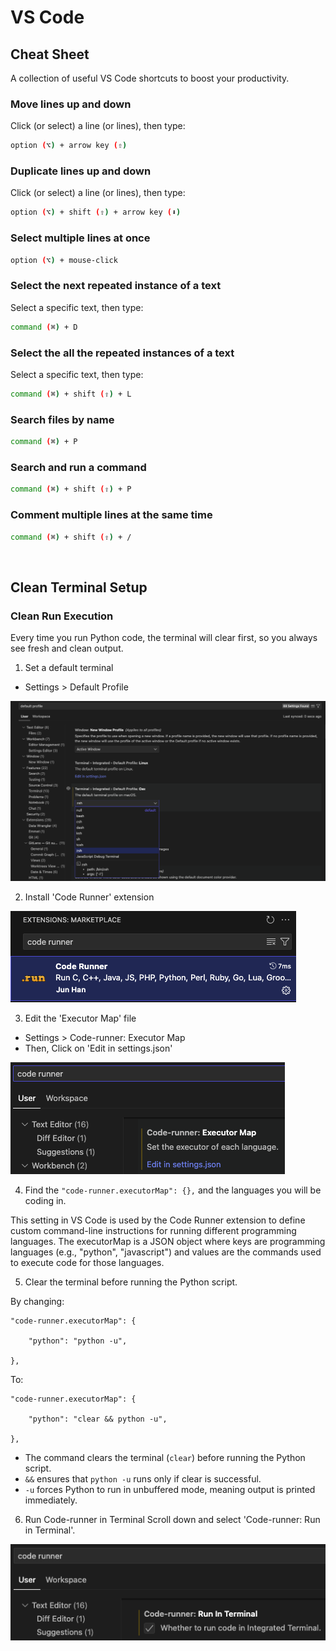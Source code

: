 # **VS Code**

## **Cheat Sheet**
A collection of useful VS Code shortcuts to boost your productivity.

### Move lines up and down

Click (or select) a line (or lines), then type:

```bash
option (⌥) + arrow key (⇧)
```

### Duplicate lines up and down

Click (or select) a line (or lines), then type:

```bash
option (⌥) + shift (⇧) + arrow key (⬇️)
```

### Select multiple lines at once

```bash
option (⌥) + mouse-click
```

### Select the next repeated instance of a text

Select a specific text, then type:

```bash
command (⌘) + D
```

### Select the all the repeated instances of a text

Select a specific text, then type:

```bash
command (⌘) + shift (⇧) + L
```

### Search files by name

```bash
command (⌘) + P
```

### Search and run a command

```bash
command (⌘) + shift (⇧) + P
```

### Comment multiple lines at the same time

```bash
command (⌘) + shift (⇧) + /
```
<br>

## Clean Terminal Setup

### Clean Run Execution
Every time you run Python code, the terminal will clear first, so you always see fresh and clean output.

1. Set a default terminal
- Settings > Default Profile

![default terminal](default_terminal.png)

2. Install 'Code Runner' extension

![Code-runner](code-runner.png)

3. Edit the 'Executor Map' file
- Settings > Code-runner: Executor Map
- Then, Click on 'Edit in settings.json'

![Code-runner: Executor Map](code-runner_executor_map.png)

4. Find the `"code-runner.executorMap": {},` and the languages you will be coding in.

This setting in VS Code is used by the Code Runner extension to define custom command-line instructions for running different programming languages. The executorMap is a JSON object where keys are programming languages (e.g., "python", "javascript") and values are the commands used to execute code for those languages.

5. Clear the terminal before running the Python script.

By changing:

```
"code-runner.executorMap": {
    
    "python": "python -u",

},
```
To:

```
"code-runner.executorMap": {
    
    "python": "clear && python -u",

},
```

- The command clears the terminal (`clear`) before running the Python script.
- `&&` ensures that `python -u` runs only if clear is successful.
- `-u` forces Python to run in unbuffered mode, meaning output is printed immediately.

6. Run Code-runner in Terminal
Scroll down and select 'Code-runner: Run in Terminal'.

![alt text](image.png)